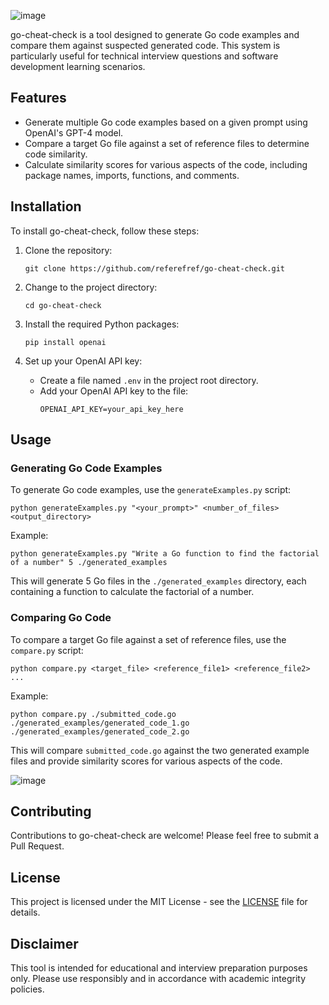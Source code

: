 ![image](https://github.com/user-attachments/assets/1af47062-0bff-4367-9df0-56926f601b6f)

go-cheat-check is a tool designed to generate Go code examples and compare them against suspected generated code. This system is particularly useful for technical interview questions and software development learning scenarios.

## Features

- Generate multiple Go code examples based on a given prompt using OpenAI's GPT-4 model.
- Compare a target Go file against a set of reference files to determine code similarity.
- Calculate similarity scores for various aspects of the code, including package names, imports, functions, and comments.

## Installation

To install go-cheat-check, follow these steps:

1. Clone the repository:
   ```
   git clone https://github.com/referefref/go-cheat-check.git
   ```

2. Change to the project directory:
   ```
   cd go-cheat-check
   ```

3. Install the required Python packages:
   ```
   pip install openai
   ```

4. Set up your OpenAI API key:
   - Create a file named `.env` in the project root directory.
   - Add your OpenAI API key to the file:
     ```
     OPENAI_API_KEY=your_api_key_here
     ```

## Usage

### Generating Go Code Examples

To generate Go code examples, use the `generateExamples.py` script:

```
python generateExamples.py "<your_prompt>" <number_of_files> <output_directory>
```

Example:
```
python generateExamples.py "Write a Go function to find the factorial of a number" 5 ./generated_examples
```

This will generate 5 Go files in the `./generated_examples` directory, each containing a function to calculate the factorial of a number.

### Comparing Go Code

To compare a target Go file against a set of reference files, use the `compare.py` script:

```
python compare.py <target_file> <reference_file1> <reference_file2> ...
```

Example:
```
python compare.py ./submitted_code.go ./generated_examples/generated_code_1.go ./generated_examples/generated_code_2.go
```

This will compare `submitted_code.go` against the two generated example files and provide similarity scores for various aspects of the code.

![image](https://github.com/user-attachments/assets/8e001ab7-013f-42de-b9ef-11213e67bb36)


## Contributing

Contributions to go-cheat-check are welcome! Please feel free to submit a Pull Request.

## License

This project is licensed under the MIT License - see the [LICENSE](LICENSE) file for details.

## Disclaimer

This tool is intended for educational and interview preparation purposes only. Please use responsibly and in accordance with academic integrity policies.
